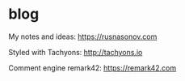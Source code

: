 # blog

My notes and ideas: https://rusnasonov.com

Styled with Tachyons: http://tachyons.io

Comment engine remark42: https://remark42.com


